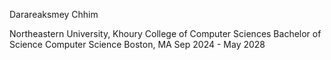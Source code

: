 Darareaksmey Chhim

Northeastern University, Khoury College of Computer Sciences
Bachelor of Science Computer Science 
Boston, MA Sep 2024 - May 2028
